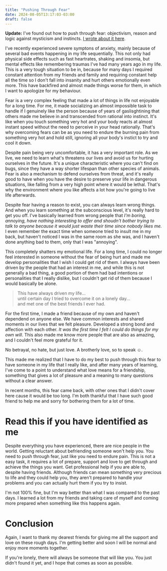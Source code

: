 ```yaml
---
title: "Pushing Through Fear"
date: 2024-08-05T13:17:03-03:00
draft: false
---
```


**Update:** I've found out how to push through fear: objectivism, reason and logic
against mysticism and instincts. [I wrote about it here](/posts/in-defense-of-the-individual/).

I've recently experienced severe symptons of anxiety, mainly because of several
bad events happening in my life sequentially. This not only had physical side
effects such as fast heartrates, shaking and insomia, but mental effects like
remembering traumas I've had many years ago in my life. This is a very tough
situation to be in, because for many days I required constant attention from my
friends and family and requiring constant help all the time so I don't fall into
insanity and hurt others emotionally even more. This have backfired and almost
made things worse for them, in which I want to apologize for my behaviour.

Fear is a very complex feeling that made a lot of things in life not enjoyable
for a long time. For me, it made socializing an almost impossible task to handle
if I genuinely like the person because of years of gaslisghtining that others
made me believe in and transcended from rational into instinct. It's like when
you touch something very hot and your body reacts at almost instant speed without
the need to perceive in your head rationally. That's why overcoming fears can
be as you need to endure the burning pain from something very hot and hold
still, ignoring all your body's instict to try and cool it down.

Despite pain being very uncomfortable, it has a very important role. As we
live, we need to learn what's threatens our lives and avoid us for hurting
ourselves in the future. It's a unique characteristic where you can't find on
bugs, since they have a way shorter lifespan than other species of animals.
Fear is also a mechanism to defend ourselves from threat, and it's really good
to have when you have the desire to preserve your life in dangerous situations,
like falling from a very high point where it would be lethal. That's why the
environment where you like affects a lot how you're going to live life afterwards.

Despite fear having a reason to exist, you can always learn wrong things. And
when you learn something at the subconscious level, it's really hard to get you
off. I've basically learned from wrong people that *I'm boring, annoying, have
nothing interesting to offer and shoudn't bother trying to talk to anyone
because it would just waste their time since nobody likes me.* I even remember
the exact time when someone tried to insult me in my back, but haven't noticed
I was in the same room as she was, and I haven't done anything bad to them, only
that I was "annoying".

This completely shatters my emotional life. For a long time, I could no longer
feel interested in someone without the fear of being hurt and made me develop
personalities that I wish I could get rid of them. I always have been driven by
the people that had an interest in me, and while this is not generally a bad
thing, a good portion of them had bad intentions or personalities that I really
dislike, but I couldn't get rid of them because I would basically be alone.

> This have always driven my life...\
> until certain day I tried to overcome it on a lonely day...\
> and met one of the best friends I ever had.

For the first time, I made a friend because of my own and haven't dependend on
anyone else. We have common interests and shared moments in our lives that we
felt pleasure. Developed a strong bond and affection with each other. *It was the
first time I felt I could do things for my own will*. This also made me know
more people that are also as amazing, and I couldn't feel more grateful for it.

No betrayal, no hate, but just love. A brotherly love, so to speak ☺️.

This made me realized that I have to do my best to push through this fear to
have someone in my life that I really like, and after many years of learning,
I've come to a point to understand what love means for a friendship, something
that gives a lot of pleasure and a meaning to many questions without a clear answer.

In recent months, this fear came back, with other ones that I didn't cover here
cause it would be too long. I'm both thankful that I have such good friend to
help me and sorry for bothering them for a lot of time.

# Read this if you have identified as me

Despite everything you have experienced, there are nice people in the world. Getting
reluctant about befriending someone won't help you. You need to push through fear,
just like you need to endure pain. This is not a easy task, it requires a lot of
prepare, support and love to get through and achieve the things you want. Get
professional help if you are able to, despite having friends. Although friends
can mean something very precious to life and they could help you, they aren't 
prepared to handle your problems and you can actually hurt them if you try to insist.

I'm not 100% fine, but I'm way better than what I was compared to the past days.
I learned a lot from my friends and taking care of myself and coming more prepared 
when something like this happens again.

# Conclusion

Again, I want to thank my dearest friends for giving me all the support and love
on these rough days. I'm getting better and soon I will be normal and enjoy more
moments together.

If you're lonely, there will always be someone that will like you.
You just didn't found it yet, and I hope that comes as soon as possible.
